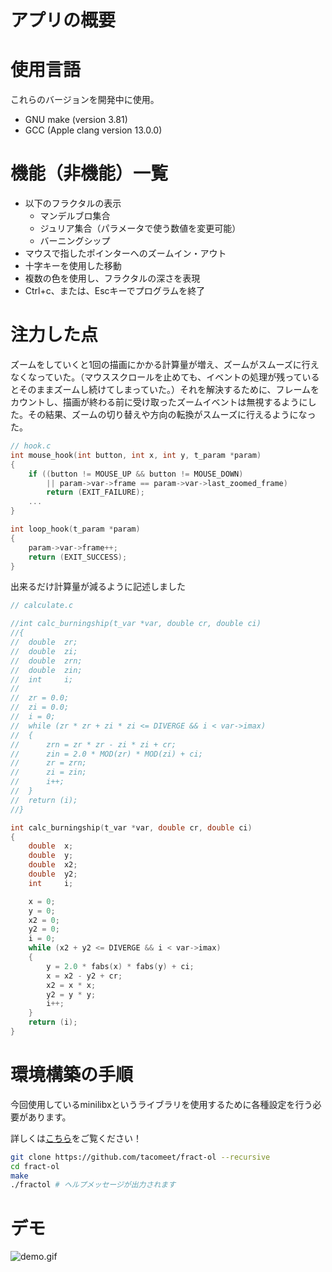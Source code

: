 # アプリの概要

# 使用言語

これらのバージョンを開発中に使用。

- GNU make (version 3.81)
- GCC (Apple clang version 13.0.0)

# 機能（非機能）一覧

- 以下のフラクタルの表示
    - マンデルブロ集合
    - ジュリア集合（パラメータで使う数値を変更可能）
    - バーニングシップ
- マウスで指したポインターへのズームイン・アウト
- 十字キーを使用した移動
- 複数の色を使用し、フラクタルの深さを表現
- Ctrl+c、または、Escキーでプログラムを終了

# 注力した点

ズームをしていくと1回の描画にかかる計算量が増え、ズームがスムーズに行えなくなっていた。（マウススクロールを止めても、イベントの処理が残っているとそのままズームし続けてしまっていた。）それを解決するために、フレームをカウントし、描画が終わる前に受け取ったズームイベントは無視するようにした。その結果、ズームの切り替えや方向の転換がスムーズに行えるようになった。

```c
// hook.c
int	mouse_hook(int button, int x, int y, t_param *param)
{
	if ((button != MOUSE_UP && button != MOUSE_DOWN)
		|| param->var->frame == param->var->last_zoomed_frame)
		return (EXIT_FAILURE);
	...
}

int	loop_hook(t_param *param)
{
	param->var->frame++;
	return (EXIT_SUCCESS);
}
```

出来るだけ計算量が減るように記述しました

```c
// calculate.c

//int calc_burningship(t_var *var, double cr, double ci)
//{
//	double	zr;
//	double	zi;
//	double	zrn;
//	double	zin;
//	int		i;
//
//	zr = 0.0;
//	zi = 0.0;
//	i = 0;
//	while (zr * zr + zi * zi <= DIVERGE && i < var->imax)
//	{
//		zrn = zr * zr - zi * zi + cr;
//		zin = 2.0 * MOD(zr) * MOD(zi) + ci;
//		zr = zrn;
//		zi = zin;
//		i++;
//	}
//	return (i);
//}

int	calc_burningship(t_var *var, double cr, double ci)
{
	double	x;
	double	y;
	double	x2;
	double	y2;
	int		i;

	x = 0;
	y = 0;
	x2 = 0;
	y2 = 0;
	i = 0;
	while (x2 + y2 <= DIVERGE && i < var->imax)
	{
		y = 2.0 * fabs(x) * fabs(y) + ci;
		x = x2 - y2 + cr;
		x2 = x * x;
		y2 = y * y;
		i++;
	}
	return (i);
}
```

# 環境構築の手順

今回使用しているminilibxというライブラリを使用するために各種設定を行う必要があります。

詳しくは[こちら](https://github.com/42Paris/minilibx-linux/)をご覧ください！

```bash
git clone https://github.com/tacomeet/fract-ol --recursive
cd fract-ol
make
./fractol # ヘルプメッセージが出力されます
```

# デモ
![demo.gif](https://github.com/tacomeet/fract-ol/blob/master/gif/demo.gif)
